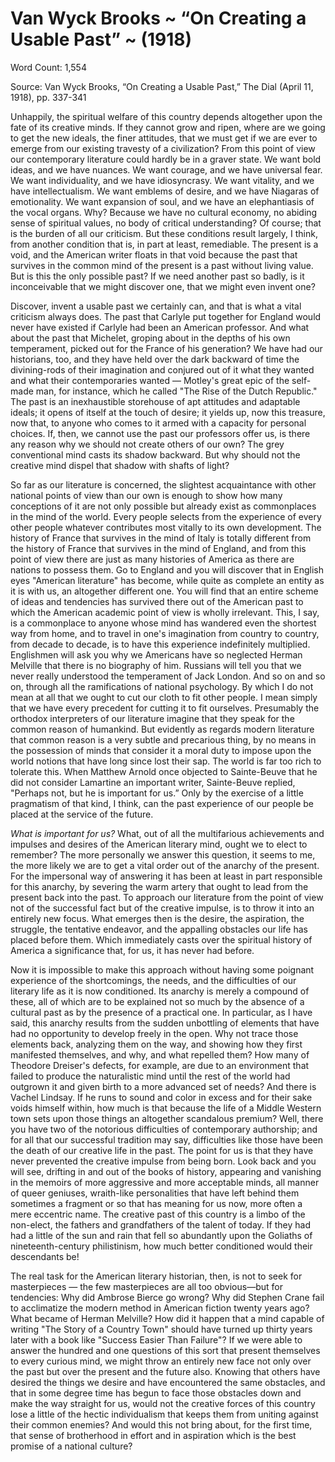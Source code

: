 # Van Wyck Brooks ~ “On Creating a Usable Past” ~ (1918)

Word Count: 1,554

Source: Van Wyck Brooks, “On Creating a Usable Past,” The Dial (April 11, 1918), pp. 337-341

Unhappily, the spiritual welfare of this country depends altogether upon the fate of its creative minds. If they cannot grow and ripen, where are we going to get the new ideals, the finer attitudes, that we must get if we are ever to emerge from our existing travesty of a civilization? From this point of view our contemporary literature could hardly be in a graver state. We want bold ideas, and we have nuances. We want courage, and we have universal fear. We want individuality, and we have idiosyncrasy. We want vitality, and we have intellectualism. We want emblems of desire, and we have Niagaras of emotionality. We want expansion of soul, and we have an elephantiasis of the vocal organs. Why? Because we have no cultural economy, no abiding sense of spiritual values, no body of critical understanding? Of course; that is the burden of all our criticism. But these conditions result largely, I think, from another condition that is, in part at least, remediable. The present is a void, and the American writer floats in that void because the past that survives in the common mind of the present is a past without living value. But is this the only possible past? If we need another past so badly, is it inconceivable that we might discover one, that we might even invent one?

Discover, invent a usable past we certainly can, and that is what a vital criticism always does. The past that Carlyle put together for England would never have existed if Carlyle had been an American professor. And what about the past that Michelet, groping about in the depths of his own temperament, picked out for the France of his generation? We have had our historians, too, and they have held over the dark backward of time the divining-rods of their imagination and conjured out of it what they wanted and what their contemporaries wanted — Motley's great epic of the self-made man, for instance, which he called "The Rise of the Dutch Republic." The past is an inexhaustible storehouse of apt attitudes and adaptable ideals; it opens of itself at the touch of desire; it yields up, now this treasure, now that, to anyone who comes to it armed with a capacity for personal choices. If, then, we cannot use the past our professors offer us, is there any reason why we should not create others of our own? The grey conventional mind casts its shadow backward. But why should not the creative mind dispel that shadow with shafts of light?

So far as our literature is concerned, the slightest acquaintance with other national points of view than our own is enough to show how many conceptions of it are not only possible but already exist as commonplaces in the mind of the world. Every people selects from the experience of every other people whatever contributes most vitally to its own development. The history of France that survives in the mind of Italy is totally different from the history of France that survives in the mind of England, and from this point of view there are just as many histories of America as there are nations to possess them. Go to England and you will discover that in English eyes "American literature" has become, while quite as complete an entity as it is with us, an altogether different one. You will find that an entire scheme of ideas and tendencies has survived there out of the American past to which the American academic point of view is wholly irrelevant. This, I say, is a commonplace to anyone whose mind has wandered even the shortest way from home, and to travel in one's imagination from country to country, from decade to decade, is to have this experience indefinitely multiplied. Englishmen will ask you why we Americans have so neglected Herman Melville that there is no biography of him. Russians will tell you that we never really understood the temperament of Jack London. And so on and so on, through all the ramifications of national psychology. By which I do not mean at all that we ought to cut our cloth to fit other people. I mean simply that we have every precedent for cutting it to fit ourselves. Presumably the orthodox interpreters of our literature imagine that they speak for the common reason of humankind. But evidently as regards modern literature that common reason is a very subtle and precarious thing, by no means in the possession of minds that consider it a moral duty to impose upon the world notions that have long since lost their sap. The world is far too rich to tolerate this. When Matthew Arnold once objected to Sainte-Beuve that he did not consider Lamartine an important writer, Sainte-Beuve replied, "Perhaps not, but he is important for us.” Only by the exercise of a little pragmatism of that kind, I think, can the past experience of our people be placed at the service of the future.

_What is important for us?_ What, out of all the multifarious achievements and impulses and desires of the American literary mind, ought we to elect to remember? The more personally we answer this question, it seems to me, the more likely we are to get a vital order out of the anarchy of the present. For the impersonal way of answering it has been at least in part responsible for this anarchy, by severing the warm artery that ought to lead from the present back into the past. To approach our literature from the point of view not of the successful fact but of the creative impulse, is to throw it into an entirely new focus. What emerges then is the desire, the aspiration, the struggle, the tentative endeavor, and the appalling obstacles our life has placed before them. Which immediately casts over the spiritual history of America a significance that, for us, it has never had before.

Now it is impossible to make this approach without having some poignant experience of the shortcomings, the needs, and the difficulties of our literary life as it is now conditioned. Its anarchy is merely a compound of these, all of which are to be explained not so much by the absence of a cultural past as by the presence of a practical one. In particular, as I have said, this anarchy results from the sudden unbottling of elements that have had no opportunity to develop freely in the open. Why not trace those elements back, analyzing them on the way, and showing how they first manifested themselves, and why, and what repelled them? How many of Theodore Dreiser's defects, for example, are due to an environment that failed to produce the naturalistic mind until the rest of the world had outgrown it and given birth to a more advanced set of needs? And there is Vachel Lindsay. If he runs to sound and color in excess and for their sake voids himself within, how much is that because the life of a Middle Western town sets upon those things an altogether scandalous premium? Well, there you have two of the notorious difficulties of contemporary authorship; and for all that our successful tradition may say, difficulties like those have been the death of our creative life in the past. The point for us is that they have never prevented the creative impulse from being born. Look back and you will see, drifting in and out of the books of history, appearing and vanishing in the memoirs of more aggressive and more acceptable minds, all manner of queer geniuses, wraith-like personalities that have left behind them sometimes a fragment or so that has meaning for us now, more often a mere eccentric name. The creative past of this country is a limbo of the non-elect, the fathers and grandfathers of the talent of today. If they had had a little of the sun and rain that fell so abundantly upon the Goliaths of nineteenth-century philistinism, how much better conditioned would their descendants be!

The real task for the American literary historian, then, is not to seek for masterpieces — the few masterpieces are all too obvious—but for tendencies: Why did Ambrose Bierce go wrong? Why did Stephen Crane fail to acclimatize the modern method in American fiction twenty years ago? What became of Herman Melville? How did it happen that a mind capable of writing "The Story of a Country Town" should have turned up thirty years later with a book like "Success Easier Than Failure"? If we were able to answer the hundred and one questions of this sort that present themselves to every curious mind, we might throw an entirely new face not only over the past but over the present and the future also. Knowing that others have desired the things we desire and have encountered the same obstacles, and that in some degree time has begun to face those obstacles down and make the way straight for us, would not the creative forces of this country lose a little of the hectic individualism that keeps them from uniting against their common enemies? And would this not bring about, for the first time, that sense of brotherhood in effort and in aspiration which is the best promise of a national culture?